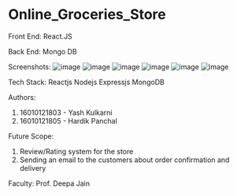 # Online_Groceries_Store

Front End: React.JS

Back End: Mongo DB

Screenshots:
![image](https://user-images.githubusercontent.com/104648803/205252309-c17bbc39-619f-40db-8478-41952d22232d.png)
![image](https://user-images.githubusercontent.com/104648803/205252272-5e930895-9259-4489-b824-704ccfd5f3e8.png)
![image](https://user-images.githubusercontent.com/104648803/205252360-bb308ad5-7a66-4568-a1b4-cf79f886f910.png)
![image](https://user-images.githubusercontent.com/104648803/205252412-0ce9e6df-a0ec-4344-aaab-c6e5ebf2cb3e.png)
![image](https://user-images.githubusercontent.com/104648803/205252483-99e176cd-271a-4fbf-9855-cfe0827b48b6.png)
![image](https://user-images.githubusercontent.com/104648803/205252513-9d167c70-324f-4251-b1ef-4544ae069e2e.png)

Tech Stack:
Reactjs Nodejs Expressjs MongoDB

Authors:
1. 16010121803 - Yash Kulkarni
2. 16010121805 - Hardik Panchal

Future Scope:
1. Review/Rating system for the store  
2. Sending an email to the customers about order confirmation and delivery

Faculty: Prof. Deepa Jain
